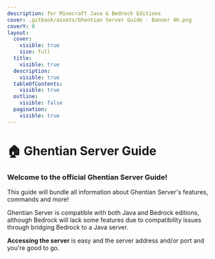 ```yaml
---
description: for Minecraft Java & Bedrock Editions
cover: .gitbook/assets/Ghentian Server Guide - Banner 4K.png
coverY: 0
layout:
  cover:
    visible: true
    size: full
  title:
    visible: true
  description:
    visible: true
  tableOfContents:
    visible: true
  outline:
    visible: false
  pagination:
    visible: true
---
```


# 🏠 Ghentian Server Guide

### Welcome to the official Ghentian Server Guide!

This guide will bundle all information about Ghentian Server's features, commands and more!

Ghentian Server is compatible with both Java and Bedrock editions, although Bedrock will lack some features due to compatibility issues through bridging Bedrock to a Java server.

**Accessing the server** is easy and the server address and/or port and you're good to go.
